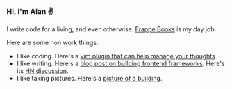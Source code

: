 ### Hi, I'm Alan ✌️

I write code for a living, and even otherwise. [Frappe Books](http://github.com/frappe/books) is my day job.

Here are some non work things:
- I like coding. Here's a [vim plugin that can help manage your thoughts](https://github.com/18alantom/zettel.vim).
- I like writing. Here's a [blog post on building frontend frameworks](https://18alan.space/posts/how-hard-is-it-to-build-a-frontend-framework.html). Here's its [HN discussion](https://news.ycombinator.com/item?id=35937464).
- I like taking pictures. Here's a [picture of a building](https://unsplash.com/photos/D1vAuVjxcK8).

